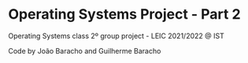 # Operating Systems Project - Part 2
Operating Systems class 2º group project - LEIC 2021/2022 @ IST

Code by João Baracho and Guilherme Baracho
